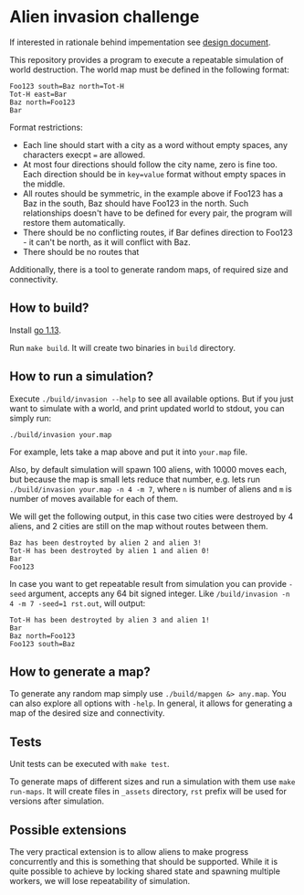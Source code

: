 Alien invasion challenge
========================

If interested in rationale behind impementation see [design document](./DESIGN.md).

This repository provides a program to execute a repeatable simulation of world destruction.
The world map must be defined in the following format:

```
Foo123 south=Baz north=Tot-H
Tot-H east=Bar
Baz north=Foo123
Bar
```

Format restrictions:
- Each line should start with a city as a word without empty spaces, any characters execpt `=` are allowed.
- At most four directions should follow the city name, zero is fine too. Each direction should be in `key=value` format without empty spaces in the middle.
- All routes should be symmetric, in the example above if Foo123 has a Baz in the south, Baz should have Foo123 in the north. Such relationships doesn't have to be defined for every pair, the program will restore them automatically.
- There should be no conflicting routes, if Bar defines direction to Foo123 - it can't be north, as it will conflict with Baz.
- There should be no routes that

Additionally, there is a tool to generate random maps, of required size and connectivity.

How to build?
---

Install [go 1.13](https://golang.org/dl/).

Run `make build`. It will create two binaries in `build` directory.

How to run a simulation?
---

Execute `./build/invasion --help` to see all available options. But if you just want to simulate with a world,
and print updated world to stdout, you can simply run:

```
./build/invasion your.map
```

For example, lets take a map above and put it into `your.map` file.

Also, by default simulation will spawn 100 aliens, with 10000 moves each, but because the map is small lets
reduce that number, e.g. lets run `./build/invasion your.map -n 4 -m 7`, where `n` is number of aliens and `m` is number of moves available for each of them.

We will get the following output, in this case two cities were destroyed by 4 aliens, and 2 cities are still on the map
without routes between them.

```
Baz has been destroyted by alien 2 and alien 3!
Tot-H has been destroyted by alien 1 and alien 0!
Bar
Foo123
```

In case you want to get repeatable result from simulation you can provide `-seed` argument, accepts any 64 bit signed integer.
Like `/build/invasion -n 4 -m 7 -seed=1 rst.out`, will output:

```
Tot-H has been destroyted by alien 3 and alien 1!
Bar
Baz north=Foo123
Foo123 south=Baz
```

How to generate a map?
---

To generate any random map simply use `./build/mapgen &> any.map`. You can also explore all options with `-help`.
In general, it allows for generating a map of the desired size and connectivity.

Tests
---

Unit tests can be executed with `make test`.

To generate maps of different sizes and run a simulation with them use `make run-maps`.
It will create files in `_assets` directory,  `rst` prefix will be used for versions after simulation.


Possible extensions
---

The very practical extension is to allow aliens to make progress concurrently and this is something that should be supported. While it is quite possible to achieve by locking shared state and spawning multiple workers, we will lose repeatability of simulation.
